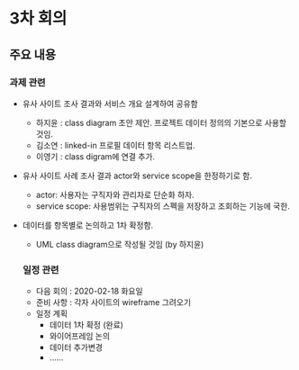 # 3차 회의
## 주요 내용
### 과제 관련
- 유사 사이트 조사 결과와 서비스 개요 설계하여 공유함
  - 하지윤 : class diagram 초안 제안. 프로젝트 데이터 정의의 기본으로 사용할 것임.
  - 김소연 : linked-in  프로필 데이터 항목 리스트업.
  - 이영기 : class digram에 연결 추가.
- 유사 사이트 사례 조사 결과 actor와 service scope을 한정하기로 함.
  - actor: 사용자는 구직자와 관리자로 단순화 하자.
  - service scope: 사용범위는 구직자의 스펙을 저장하고 조회하는 기능에 국한.
- 데이터를 항목별로 논의하고 1차 확정함.
  - UML class diagram으로 작성될 것임 (by 하지윤)
  
  ### 일정 관련
  - 다음 회의 : 2020-02-18 화요일
  - 준비 사항 : 각자 사이트의 wireframe 그려오기
  - 일정 계획 
      - 데이터 1차 확정 (완료)
      - 와이어프레임 논의
      - 데이터 추가변경
      - ......   
 
